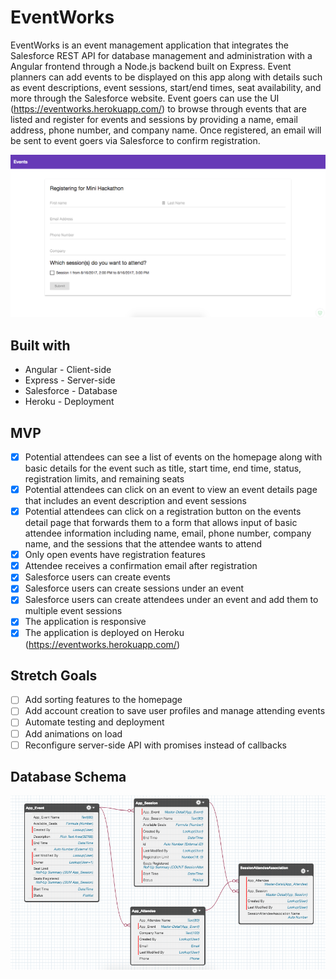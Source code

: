 # EventWorks
EventWorks is an event management application that integrates the Salesforce REST API for database management and administration with a Angular frontend through a Node.js backend built on Express. Event planners can add events to be displayed on this app along with details such as event descriptions, event sessions, start/end times, seat availability, and more through the Salesforce website. Event goers can use the UI (https://eventworks.herokuapp.com/) to browse through events that are listed and register for events and sessions by providing a name, email address, phone number, and company name. Once registered, an email will be sent to event goers via Salesforce to confirm registration.

<img src="./eventworks_registration.png" width="1000">

## Built with
* Angular - Client-side
* Express - Server-side
* Salesforce - Database
* Heroku - Deployment

## MVP
- [x] Potential attendees can see a list of events on the homepage along with basic details for the event such as title, start time, end time, status, registration limits, and remaining seats
- [x] Potential attendees can click on an event to view an event details page that includes an event description and event sessions
- [x] Potential attendees can click on a registration button on the events detail page that forwards them to a form that allows input of basic attendee information including name, email, phone number, company name, and the sessions that the attendee wants to attend
- [x] Only open events have registration features
- [x] Attendee receives a confirmation email after registration
- [x] Salesforce users can create events
- [x] Salesforce users can create sessions under an event
- [x] Salesforce users can create attendees under an event and add them to multiple event sessions
- [x] The application is responsive
- [x] The application is deployed on Heroku (https://eventworks.herokuapp.com/)

## Stretch Goals
- [ ] Add sorting features to the homepage
- [ ] Add account creation to save user profiles and manage attending events
- [ ] Automate testing and deployment
- [ ] Add animations on load
- [ ] Reconfigure server-side API with promises instead of callbacks

## Database Schema
<img src="./eventworksschema.png" width="1000">
